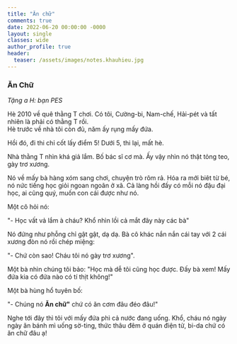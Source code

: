 ```yaml
---
title: "Ăn chữ"
comments: true
date: 2022-06-20 00:00:00 -0000
layout: single
classes: wide
author_profile: true
header:
  teaser: /assets/images/notes.khauhieu.jpg
---
```


### Ăn Chữ

*Tặng a H: bạn PES*

Hè 2010 về quê thằng T chơi. 
Có tôi, Cường-bi, Nam-chế, Hải-pét và tất nhiên là phải có thằng T rồi.  
Hè trước về nhà tôi còn đủ, năm ấy rụng mấy đứa. 

Hồi đó, đi thi chỉ cốt lấy điểm 5! Dưới 5, thi lại, mất hè.

Nhà thằng T nhìn khá giả lắm. Bố bác sĩ cơ mà. 
Ấy vậy nhìn nó thật tỏng teo, gày trơ xương.

Nó về mấy bà hàng xóm sang chơi, chuyện trò rôm rả. 
Hóa ra mới biêt từ bé, nó nức tiếng học giỏi ngoan ngoãn ở xã. 
Cả làng hồi đấy có mỗi nó đậu đại học, ai cũng quý, muốn con cái được như nó.

Một cô hỏi nó:

"- Học vất vả lắm à cháu? Khổ nhìn lồi cả mắt đây này các bà"

Nó đứng như phỗng chỉ gật gật, dạ dạ. Bà cô khác nắn nắn cái tay với 2 cái xương đòn nó rồi chép miệng:

"- Chứ còn sao! Cháu tôi nó gày trơ xương".

Một bà nhìn chúng tôi bảo: "Học mà dễ tôi cũng học được. Đấy bà xem! Mấy đứa kia có đứa nào có tí thịt không!"

Một bà hùng hổ tuyên bố: 

"- Chúng nó **Ăn chữ"** chứ có ăn cơm đâu đéo đâu!" 

Nghe tới đây thì tôi với mấy đứa phì cả nước đang uống. 
Khổ, cháu nó ngày ngày ăn bánh mì uống sờ-ting, thức thâu đêm ở quán điện tử, bi-da chứ có ăn chữ đâu ạ!

